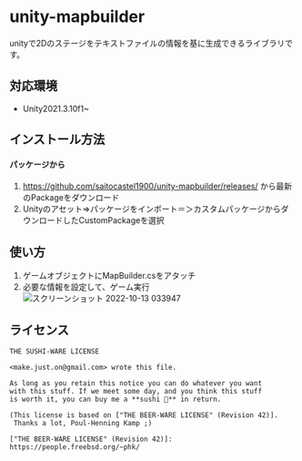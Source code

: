 # unity-mapbuilder
unityで2Dのステージをテキストファイルの情報を基に生成できるライブラリです。   

## 対応環境
* Unity2021.3.10f1~

## インストール方法

#### パッケージから
1. https://github.com/saitocastel1900/unity-mapbuilder/releases/ から最新のPackageをダウンロード  
2. Unityのアセット=>パッケージをインポート＝＞カスタムパッケージからダウンロードしたCustomPackageを選択


## 使い方
1. ゲームオブジェクトにMapBuilder.csをアタッチ  
2. 必要な情報を設定して、ゲーム実行  
![スクリーンショット 2022-10-13 033947](https://user-images.githubusercontent.com/96648305/195422358-7fc6a76f-14d8-4e19-9446-d212e67e1348.png)

## ライセンス

```
THE SUSHI-WARE LICENSE

<make.just.on@gmail.com> wrote this file.

As long as you retain this notice you can do whatever you want
with this stuff. If we meet some day, and you think this stuff
is worth it, you can buy me a **sushi 🍣** in return.

(This license is based on ["THE BEER-WARE LICENSE" (Revision 42)].
 Thanks a lot, Poul-Henning Kamp ;)

["THE BEER-WARE LICENSE" (Revision 42)]: https://people.freebsd.org/~phk/
```
